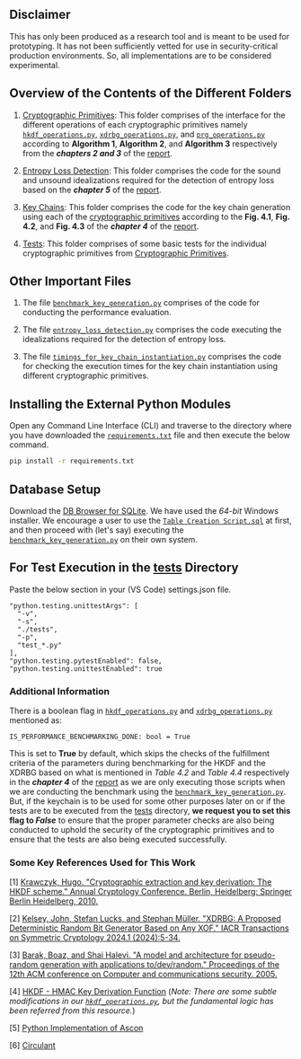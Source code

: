 ## Disclaimer
This has only been produced as a research tool and is meant to be used for prototyping. It has not been sufficiently vetted for use in security-critical production environments. So, all implementations are to be considered experimental.

## Overview of the Contents of the Different Folders
1) [Cryptographic Primitives](https://github.com/Prateek-Banerjee/Design-and-Evaluation-of-Key-Chains-for-Symmetric-Key-Management/tree/master/cryptographicprimitives): This folder comprises of the interface for the different operations of each cryptographic primitives namely [`hkdf_operations.py`](https://github.com/Prateek-Banerjee/Design-and-Evaluation-of-Key-Chains-for-Symmetric-Key-Management/blob/master/cryptographicprimitives/hkdf_operations.py), [`xdrbg_operations.py`](https://github.com/Prateek-Banerjee/Design-and-Evaluation-of-Key-Chains-for-Symmetric-Key-Management/blob/master/cryptographicprimitives/xdrbg_operations.py), and [`prg_operations.py`](https://github.com/Prateek-Banerjee/Design-and-Evaluation-of-Key-Chains-for-Symmetric-Key-Management/blob/master/cryptographicprimitives/prg_operations.py)  according to **Algorithm 1**, **Algorithm 2**, and **Algorithm 3** respectively from the ***chapters 2 and 3*** of the [report](https://github.com/Prateek-Banerjee/Design-and-Evaluation-of-Key-Chains-for-Symmetric-Key-Management/blob/master/Research%20Project%20Report.pdf).

2) [Entropy Loss Detection](https://github.com/Prateek-Banerjee/Design-and-Evaluation-of-Key-Chains-for-Symmetric-Key-Management/tree/master/entropylossdetection): This folder comprises the code for the sound and unsound idealizations required for the detection of entropy loss based on the ***chapter 5*** of the [report](https://github.com/Prateek-Banerjee/Design-and-Evaluation-of-Key-Chains-for-Symmetric-Key-Management/blob/master/Research%20Project%20Report.pdf).

2) [Key Chains](https://github.com/Prateek-Banerjee/Design-and-Evaluation-of-Key-Chains-for-Symmetric-Key-Management/tree/master/keychains): This folder comprises the code for the key chain generation using each of the [cryptographic primitives](https://github.com/Prateek-Banerjee/Design-and-Evaluation-of-Key-Chains-for-Symmetric-Key-Management/tree/master/cryptographicprimitives) according to the **Fig. 4.1**, **Fig. 4.2**, and **Fig. 4.3** of the ***chapter 4*** of the [report](https://github.com/Prateek-Banerjee/Design-and-Evaluation-of-Key-Chains-for-Symmetric-Key-Management/blob/master/Research%20Project%20Report.pdf).

3) [Tests](https://github.com/Prateek-Banerjee/Design-and-Evaluation-of-Key-Chains-for-Symmetric-Key-Management/tree/master/tests): This folder comprises of some basic tests for the individual cryptographic primitives from [Cryptographic Primitives](https://github.com/Prateek-Banerjee/Design-and-Evaluation-of-Key-Chains-for-Symmetric-Key-Management/tree/master/cryptographicprimitives).


## Other Important Files
1) The file [`benchmark_key_generation.py`](https://github.com/Prateek-Banerjee/Design-and-Evaluation-of-Key-Chains-for-Symmetric-Key-Management/blob/master/benchmark_key_chain_generation.py) comprises of the code for conducting the performance evaluation.

2) The file [`entropy_loss_detection.py`](https://github.com/Prateek-Banerjee/Design-and-Evaluation-of-Key-Chains-for-Symmetric-Key-Management/blob/master/entropy_loss_detection.py) comprises the code executing the idealizations required for the detection of entropy loss.

3) The file [`timings_for_key_chain_instantiation.py`](https://github.com/Prateek-Banerjee/Design-and-Evaluation-of-Key-Chains-for-Symmetric-Key-Management/blob/master/timings_for_key_chain_instantiation.py) comprises the code for checking the execution times for the key chain instantiation using different cryptographic primitives.

## Installing the External Python Modules
Open any Command Line Interface (CLI) and traverse to the directory where you have downloaded the [`requirements.txt`](https://github.com/Prateek-Banerjee/Design-and-Evaluation-of-Key-Chains-for-Symmetric-Key-Management/blob/master/requirements.txt) file and then execute the below command.
```bash 
pip install -r requirements.txt
```
## Database Setup
Download the [DB Browser for SQLite](https://sqlitebrowser.org/dl/). We have used the *64-bit* Windows installer. We encourage a user to use the [`Table Creation Script.sql`](https://github.com/Prateek-Banerjee/Design-and-Evaluation-of-Key-Chains-for-Symmetric-Key-Management/blob/master/Database%20Table%20Create%20Script.sql) at first, and then proceed with (let's say) executing the [`benchmark_key_generation.py`](https://github.com/Prateek-Banerjee/Design-and-Evaluation-of-Key-Chains-for-Symmetric-Key-Management/blob/master/benchmark_key_chain_generation.py) on their own system.

## For Test Execution in the [tests](https://github.com/Prateek-Banerjee/Design-and-Evaluation-of-Key-Chains-for-Symmetric-Key-Management/tree/master/tests) Directory
Paste the below section in your (VS Code) settings.json file.
```
"python.testing.unittestArgs": [
  "-v",
  "-s",
  "./tests",
  "-p",
  "test_*.py"
],
"python.testing.pytestEnabled": false,
"python.testing.unittestEnabled": true
```

### Additional Information
There is a boolean flag in [`hkdf_operations.py`](https://github.com/Prateek-Banerjee/Design-and-Evaluation-of-Key-Chains-for-Symmetric-Key-Management/blob/master/cryptographicprimitives/hkdf_operations.py) and [`xdrbg_operations.py`](https://github.com/Prateek-Banerjee/Design-and-Evaluation-of-Key-Chains-for-Symmetric-Key-Management/blob/master/cryptographicprimitives/xdrbg_operations.py) mentioned as:

```
IS_PERFORMANCE_BENCHMARKING_DONE: bool = True
```

This is set to **True** by default, which skips the checks of the fulfillment criteria of the parameters during benchmarking for the HKDF and the XDRBG based on what is mentioned in *Table 4.2* and *Table 4.4* respectively in the ***chapter 4*** of the [report](https://github.com/Prateek-Banerjee/Design-and-Evaluation-of-Key-Chains-for-Symmetric-Key-Management/blob/master/Research%20Project%20Report.pdf) as we are only executing those scripts when we are conducting the benchmark using the [`benchmark_key_generation.py`](https://github.com/Prateek-Banerjee/Design-and-Evaluation-of-Key-Chains-for-Symmetric-Key-Management/blob/master/benchmark_key_chain_generation.py). But, if the keychain is to be used for some other purposes later on or if the tests are to be executed from the [tests](https://github.com/Prateek-Banerjee/Design-and-Evaluation-of-Key-Chains-for-Symmetric-Key-Management/tree/master/tests) directory, **we request you to set this flag to *False*** to ensure that the proper parameter checks are also being conducted to uphold the security of the cryptographic primitives and to ensure that the tests are also being executed successfully.

### Some Key References Used for This Work
[1] [Krawczyk, Hugo. "Cryptographic extraction and key derivation: The HKDF scheme." Annual Cryptology Conference. Berlin, Heidelberg: Springer Berlin Heidelberg, 2010.](https://eprint.iacr.org/2010/264.pdf)

[2] [Kelsey, John, Stefan Lucks, and Stephan Müller. "XDRBG: A Proposed Deterministic Random Bit Generator Based on Any XOF." IACR Transactions on Symmetric Cryptology 2024.1 (2024):5-34.](https://tosc.iacr.org/index.php/ToSC/article/view/11399)

[3] [Barak, Boaz, and Shai Halevi. "A model and architecture for pseudo-random generation with applications to/dev/random." Proceedings of the 12th ACM conference on Computer and communications security. 2005.](https://eprint.iacr.org/2005/029.pdf)

[4] [HKDF - HMAC Key Derivation Function](https://github.com/casebeer/python-hkdf) (*Note: There are some subtle modifications in our [`hkdf_operations.py`](https://github.com/Prateek-Banerjee/Design-and-Evaluation-of-Key-Chains-for-Symmetric-Key-Management/blob/master/cryptographicprimitives/hkdf_operations.py), but the fundamental logic has been referred from this resource.*)

[5] [Python Implementation of Ascon](https://github.com/meichlseder/pyascon)

[6] [Circulant](https://github.com/CQCL/cryptomite)